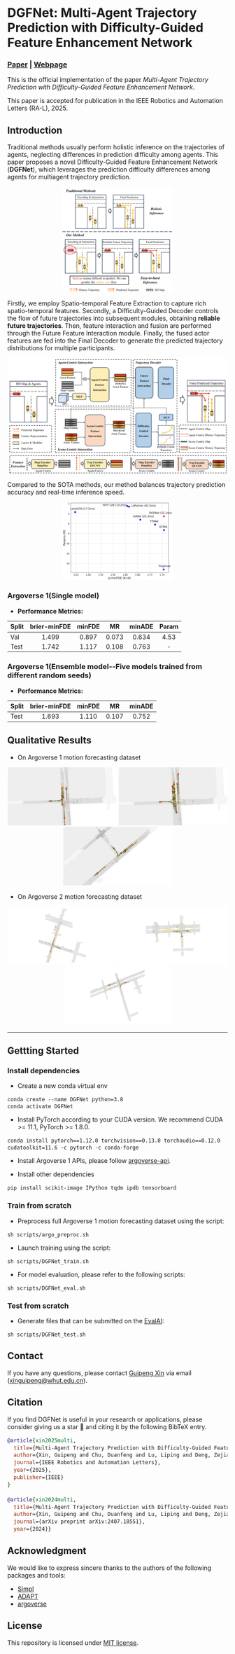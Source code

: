 # DGFNet: Multi-Agent Trajectory Prediction with Difficulty-Guided Feature Enhancement Network
### [Paper](https://arxiv.org/abs/2407.18551) | [Webpage](https://github.com/XinGP/DGFNet)
This is the official implementation of the paper *Multi-Agent Trajectory Prediction with Difficulty-Guided Feature Enhancement Network*.

This paper is accepted for publication in the IEEE Robotics and Automation Letters (RA-L), 2025.

## Introduction

Traditional methods usually perform holistic inference on the trajectories of agents, neglecting differences in prediction difficulty among agents. This paper proposes a novel Difficulty-Guided Feature Enhancement Network (**DGFNet**), which leverages the prediction difficulty differences among agents for multiagent trajectory prediction. 

<p align="center">
  <img src="files/Intro.jpg" width="50%" height="50%">
</p>

Firstly, we employ Spatio-temporal Feature Extraction to capture rich spatio-temporal features. Secondly, a Difficulty-Guided Decoder controls the flow of future trajectories into subsequent modules, obtaining **reliable future trajectories**. Then, feature interaction and fusion are performed through the Future Feature Interaction module. Finally, the fused actor features are fed into the Final Decoder to generate the predicted trajectory distributions for multiple participants.

<p align="center">
  <img src="files/DGFNet.jpg">
</p>

Compared to the SOTA methods, our method balances trajectory prediction accuracy and real-time inference speed. 

<p align="center">
  <img src="files/Param.png" width="50%" height="50%">
</p>

### Argoverse 1(Single model)
- **Performance Metrics:**

| Split | brier-minFDE | minFDE | MR | minADE | Param |
|-------|:------------:|:------:|:--:|:------:|:------:|
| Val   | 1.499       | 0.897 | 0.073 | 0.634 | 4.53 |
| Test  | 1.742       | 1.117 | 0.108 | 0.763 | - |

### Argoverse 1(Ensemble model--Five models trained from different random seeds)
- **Performance Metrics:**

| Split | brier-minFDE | minFDE | MR | minADE |
|-------|:------------:|:------:|:--:|:------:|
| Test  | 1.693       | 1.110 | 0.107 | 0.752 | 

## Qualitative Results

* On Argoverse 1 motion forecasting dataset
<p align="center">
  <img src="files/AV1-1.png" width = "250"/>
  <img src="files/AV1-2.png" width = "250"/>
  <img src="files/AV1-3.png" width = "250"/>
</p>

* On Argoverse 2 motion forecasting dataset
<p align="center">
  <img src="files/AV2-1.png" width = "250"/>
  <img src="files/AV2-2.png" width = "250"/>
  <img src="files/AV2-3.png" width = "250"/>
</p>

----


## Gettting Started

### Install dependencies
- Create a new conda virtual env
```
conda create --name DGFNet python=3.8
conda activate DGFNet
```

- Install PyTorch according to your CUDA version. We recommend CUDA >= 11.1, PyTorch >= 1.8.0.
```
conda install pytorch==1.12.0 torchvision==0.13.0 torchaudio==0.12.0 cudatoolkit=11.6 -c pytorch -c conda-forge
```

- Install Argoverse 1 APIs, please follow [argoverse-api](https://github.com/argoai/argoverse-api).

- Install other dependencies
```
pip install scikit-image IPython tqdm ipdb tensorboard
```

### Train from scratch

- Preprocess full Argoverse 1 motion forecasting dataset using the script:
```
sh scripts/argo_preproc.sh
```

- Launch training using the script:
```
sh scripts/DGFNet_train.sh
```

- For model evaluation, please refer to the following scripts:
```
sh scripts/DGFNet_eval.sh
```

### Test from scratch

- Generate files that can be submitted on the [EvalAI](https://eval.ai/web/challenges/challenge-page/454/submission):
```
sh scripts/DGFNet_test.sh
```

## Contact
If you have any questions, please contact [Guipeng Xin](https://github.com/XinGP) via email (xinguipeng@whut.edu.cn).

## Citation
If you find DGFNet is useful in your research or applications, please consider giving us a star 🌟 and citing it by the following BibTeX entry.
```bibtex
@article{xin2025multi,
  title={Multi-Agent Trajectory Prediction with Difficulty-Guided Feature Enhancement Network},
  author={Xin, Guipeng and Chu, Duanfeng and Lu, Liping and Deng, Zejian and Lu, Yuang and Wu, Xigang},
  journal={IEEE Robotics and Automation Letters},
  year={2025},
  publisher={IEEE}
}

@article{xin2024multi,
  title={Multi-Agent Trajectory Prediction with Difficulty-Guided Feature Enhancement Network},
  author={Xin, Guipeng and Chu, Duanfeng and Lu, Liping and Deng, Zejian and Lu, Yuang and Wu, Xigang},
  journal={arXiv preprint arXiv:2407.18551},
  year={2024}}
```

## Acknowledgment
We would like to express sincere thanks to the authors of the following packages and tools:
- [Simpl](https://github.com/HKUST-Aerial-Robotics/SIMPL)
- [ADAPT](https://github.com/gorkaydemir/ADAPT)
- [argoverse](https://github.com/argoverse)

## License
This repository is licensed under [MIT license](https://github.com/XinGP/DGFNet/blob/main/LICENSE).
